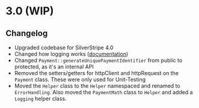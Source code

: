 # 3.0 (WIP)

## Changelog
 * Upgraded codebase for SilverStripe 4.0
 * Changed how logging works ([documentation](../en/Logging.md))
 * Changed `Payment::generateUniquePaymentIdentifier` from public to protected, as it's an internal API
 * Removed the setters/getters for httpClient and httpRequest on the `Payment` class. These were only used for Unit-Testing 
 * Moved the `Helper` class to the `Helper` namespaced and renamed to `ErrorHandling`. Also moved the `PaymentMath` class to `Helper` and added a `Logging` helper class.
